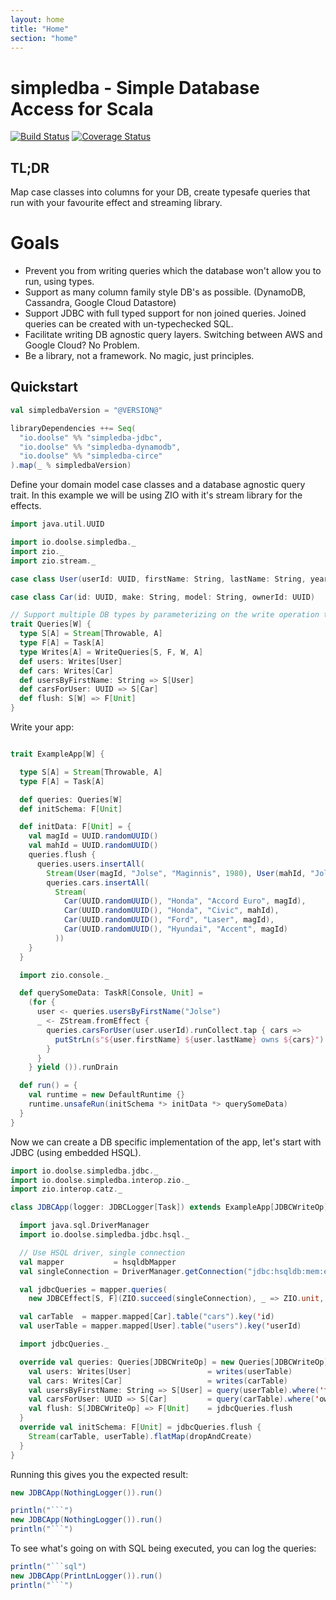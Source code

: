 ```yaml
---
layout: home
title: "Home"
section: "home"
---
```


# simpledba - Simple Database Access for Scala

[![Build Status](https://api.travis-ci.org/doolse/simpledba.svg)](https://travis-ci.org/doolse/simpledba)
[![Coverage Status](https://coveralls.io/repos/github/doolse/simpledba/badge.svg?branch=master)](https://coveralls.io/github/doolse/simpledba?branch=master)

## TL;DR

Map case classes into columns for your DB, create typesafe queries that run with your favourite effect and streaming library.

# Goals

- Prevent you from writing queries which the database won't allow you to run, using types.
- Support as many column family style DB's as possible. (DynamoDB, Cassandra, Google Cloud Datastore)
- Support JDBC with full typed support for non joined queries. Joined queries can be created with un-typechecked SQL.
- Facilitate writing DB agnostic query layers. Switching between AWS and Google Cloud? No Problem.
- Be a library, not a framework. No magic, just principles.

## Quickstart

```scala
val simpledbaVersion = "@VERSION@"

libraryDependencies ++= Seq(
  "io.doolse" %% "simpledba-jdbc",
  "io.doolse" %% "simpledba-dynamodb",
  "io.doolse" %% "simpledba-circe"
).map(_ % simpledbaVersion)
```

Define your domain model case classes and a database agnostic query trait.
In this example we will be using ZIO with it's stream library for the effects.

```scala mdoc
import java.util.UUID

import io.doolse.simpledba._
import zio._
import zio.stream._

case class User(userId: UUID, firstName: String, lastName: String, yearOfBirth: Int)

case class Car(id: UUID, make: String, model: String, ownerId: UUID)

// Support multiple DB types by parameterizing on the write operation type
trait Queries[W] {
  type S[A] = Stream[Throwable, A]
  type F[A] = Task[A]
  type Writes[A] = WriteQueries[S, F, W, A]
  def users: Writes[User]
  def cars: Writes[Car]
  def usersByFirstName: String => S[User]
  def carsForUser: UUID => S[Car]
  def flush: S[W] => F[Unit]
}
```

Write your app:

```scala mdoc

trait ExampleApp[W] {

  type S[A] = Stream[Throwable, A]
  type F[A] = Task[A]

  def queries: Queries[W]
  def initSchema: F[Unit]

  def initData: F[Unit] = {
    val magId = UUID.randomUUID()
    val mahId = UUID.randomUUID()
    queries.flush {
      queries.users.insertAll(
        Stream(User(magId, "Jolse", "Maginnis", 1980), User(mahId, "Jolse", "Mahinnis", 1999))) ++
        queries.cars.insertAll(
          Stream(
            Car(UUID.randomUUID(), "Honda", "Accord Euro", magId),
            Car(UUID.randomUUID(), "Honda", "Civic", mahId),
            Car(UUID.randomUUID(), "Ford", "Laser", magId),
            Car(UUID.randomUUID(), "Hyundai", "Accent", magId)
          ))
    }
  }

  import zio.console._

  def querySomeData: TaskR[Console, Unit] =
    (for {
      user <- queries.usersByFirstName("Jolse")
      _ <- ZStream.fromEffect {
        queries.carsForUser(user.userId).runCollect.tap { cars =>
          putStrLn(s"${user.firstName} ${user.lastName} owns ${cars}")
        }
      }
    } yield ()).runDrain

  def run() = {
    val runtime = new DefaultRuntime {}
    runtime.unsafeRun(initSchema *> initData *> querySomeData)
  }
}
```

Now we can create a DB specific implementation of the app, let's start with JDBC (using embedded HSQL).

```scala mdoc
import io.doolse.simpledba.jdbc._
import io.doolse.simpledba.interop.zio._
import zio.interop.catz._

class JDBCApp(logger: JDBCLogger[Task]) extends ExampleApp[JDBCWriteOp] {

  import java.sql.DriverManager
  import io.doolse.simpledba.jdbc.hsql._

  // Use HSQL driver, single connection
  val mapper           = hsqldbMapper
  val singleConnection = DriverManager.getConnection("jdbc:hsqldb:mem:example")

  val jdbcQueries = mapper.queries(
    new JDBCEffect[S, F](ZIO.succeed(singleConnection), _ => ZIO.unit, logger))

  val carTable  = mapper.mapped[Car].table("cars").key('id)
  val userTable = mapper.mapped[User].table("users").key('userId)

  import jdbcQueries._

  override val queries: Queries[JDBCWriteOp] = new Queries[JDBCWriteOp] {
    val users: Writes[User]                 = writes(userTable)
    val cars: Writes[Car]                   = writes(carTable)
    val usersByFirstName: String => S[User] = query(userTable).where('firstName, BinOp.EQ).build
    val carsForUser: UUID => S[Car]         = query(carTable).where('ownerId, BinOp.EQ).build
    val flush: S[JDBCWriteOp] => F[Unit]    = jdbcQueries.flush
  }
  override val initSchema: F[Unit] = jdbcQueries.flush {
    Stream(carTable, userTable).flatMap(dropAndCreate)
  }
}
```

Running this gives you the expected result:

```scala
new JDBCApp(NothingLogger()).run()
```

````scala mdoc:passthrough
println("```")
new JDBCApp(NothingLogger()).run()
println("```")
````

To see what's going on with SQL being executed, you can log the queries:

````scala mdoc:passthrough
println("```sql")
new JDBCApp(PrintLnLogger()).run()
println("```")
````
